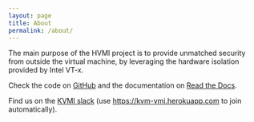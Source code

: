 ```yaml
---
layout: page
title: About
permalink: /about/
---
```


The main purpose of the HVMI project is to provide unmatched security from outside the virtual machine, by leveraging the hardware isolation provided by Intel VT-x.

Check the code on [GitHub](https://github.com/hvmi/hvmi) and the documentation on [Read the Docs](https://hvmi.readthedocs.io/).

Find us on the [KVMI slack](http://kvm-vmi.slack.com/) (use <https://kvm-vmi.herokuapp.com> to join automatically).
